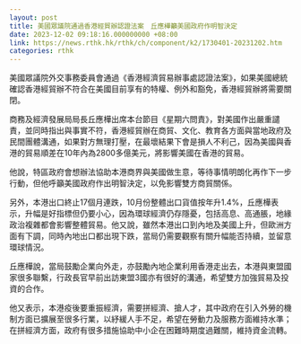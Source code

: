 ```yaml
---
layout: post
title: 美國眾議院通過香港經貿辦認證法案　丘應樺籲美國政府作明智決定
date: 2023-12-02 09:18:16.000000000 +08:00
link: https://news.rthk.hk/rthk/ch/component/k2/1730401-20231202.htm
categories: rthk
---
```


美國眾議院外交事務委員會通過《香港經濟貿易辦事處認證法案》，如果美國總統確認香港經貿辦不符合在美國目前享有的特權、例外和豁免，香港經貿辦將需要關閉。

商務及經濟發展局局長丘應樺出席本台節目《星期六問責》，對美國作出嚴重譴責，並同時指出與事實不符，香港經貿辦在商貿、文化、教育各方面與當地政府及民間團體溝通，如果對方無理打壓，在最壞結果下會是損人不利己，因為美國與香港的貿易順差在10年內為2800多億美元，將影響美國在香港的貿易。

他說，特區政府會想辦法協助本港商界與美國做生意，等待事情明朗化再作下一步行動，但他呼籲美國政府作出明智決定，以免影響雙方商貿關係。

另外，本港出口終止17個月連跌，10月份整體出口貨值按年升1.4%，丘應樺表示，升幅是好指標但仍要小心，因為環球經濟仍存隱憂，包括高息、高通脹，地緣政治複雜都會影響整體貿易。他又說，雖然本港出口到內地及美國上升，但歐洲方面有下調，同時內地出口都出現下跌，當局仍需要觀察有關升幅能否持續，並留意環球情況。

丘應樺說，當局鼓勵企業向外走，亦鼓勵內地企業利用香港走出去，本港與東盟國家很多聯繫，行政長官早前出訪東盟3國亦有很好的溝通，希望雙方加強貿易及投資的合作。

他又表示，本港疫後要重振經濟，需要拼經濟、搶人才，其中政府在引入外勞的機制方面已擴展至很多行業，以紓緩人手不足，希望在勞動力及服務方面維持水準；在拼經濟方面，政府有很多措施協助中小企在困難時期度過難關，維持資金流轉。

